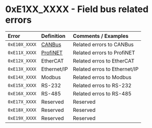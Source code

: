 # 0xE1XX\_XXXX - Field bus related errors

| Error | Definition | Comments / Examples |
| :--- | :--- | :--- |
| `0xE10X_XXXX` | [CANBus](0xe10x_xxxx-canbus.md) | Related errors to CANBus |
| `0xE11X_XXXX` | [ProfiNET](0xe11x_xxxx-profinet.md) | Related errors to ProfiNET |
| `0xE12X_XXXX` | EtherCAT | Related erros to EtherCAT |
| `0xE13X_XXXX` | Ethernet/IP | Related erros to Ethernet/IP |
| `0xE14X_XXXX` | Modbus | Related erros to Modbus |
| `0xE15X_XXXX` | RS-232 | Related erros to RS-232 |
| `0xE16X_XXXX` | RS-485 | Related erros to RS-485 |
| `0xE17X_XXXX` | Reserved | Reserved |
| `0xE18X_XXXX` | Reserved | Reserved |
| `0xE19X_XXXX` | Reserved | Reserved |

